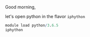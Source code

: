 Good morning,

let's open python in the flavor `iphython`

```R
module load python/3.6.5 
iphython
```

